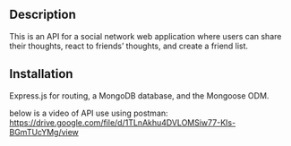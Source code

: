## Description
 This is an API for a social network web application where users can share their thoughts, react to friends’ thoughts, and create a friend list.

 ## Installation
 Express.js for routing, a MongoDB database, and the Mongoose ODM.

below is a video of API use using postman:
 https://drive.google.com/file/d/1TLnAkhu4DVLOMSiw77-KIs-BGmTUcYMg/view
